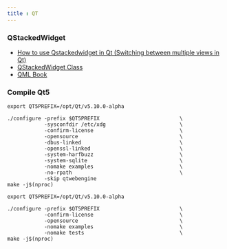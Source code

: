 ```yaml
---
title : QT
---
```


### QStackedWidget
 * [How to use Qstackedwidget in Qt (Switching between multiple views in Qt)](http://qt-articles.blogspot.com/2011/02/how-to-use-qstackedwidget-in-qt.html)
 * [QStackedWidget Class](http://doc.qt.io/qt-5/qstackedwidget.html)
 * [QML Book](https://qmlbook.github.io/)

### Compile Qt5
```
export QT5PREFIX=/opt/Qt/v5.10.0-alpha

./configure -prefix $QT5PREFIX                          \
            -sysconfdir /etc/xdg                        \
            -confirm-license                            \
            -opensource                                 \
            -dbus-linked                                \
            -openssl-linked                             \
            -system-harfbuzz                            \
            -system-sqlite                              \
            -nomake examples                            \
            -no-rpath                                   \
            -skip qtwebengine
make -j$(nproc)
```

```
export QT5PREFIX=/opt/Qt/v5.10.0-alpha

./configure -prefix $QT5PREFIX                          \
            -confirm-license                            \
            -opensource                                 \
            -nomake examples                            \
            -nomake tests                               \
make -j$(nproc)
```
